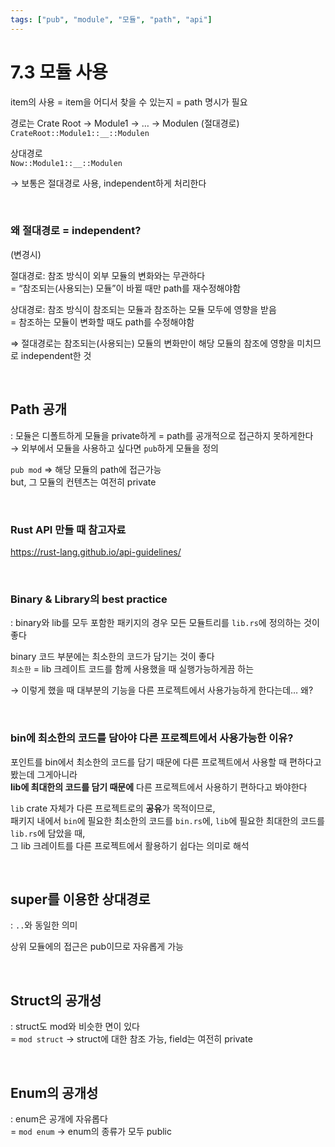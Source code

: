 ```yaml
---
tags: ["pub", "module", "모듈", "path", "api"]
---
```


# 7.3 모듈 사용

item의 사용 = item을 어디서 찾을 수 있는지 = path 명시가 필요  

경로는 Crate Root → Module1 →  … → Modulen (절대경로)  
`CrateRoot::Module1::__::Modulen` 

상대경로  
`Now::Module1::__::Modulen` 

→ 보통은 절대경로 사용, independent하게 처리한다

<br/>

### 왜 절대경로 = independent?

(변경시)  

절대경로: 참조 방식이 외부 모듈의 변화와는 무관하다  
= “참조되는(사용되는) 모듈”이 바뀔 때만 path를 재수정해야함

상대경로: 참조 방식이 참조되는 모듈과 참조하는 모듈 모두에 영향을 받음  
= 참조하는 모듈이 변화할 때도 path를 수정해야함

⇒ 절대경로는 참조되는(사용되는) 모듈의 변화만이 해당 모듈의 참조에 영향을 미치므로 independent한 것

<br/>

## Path 공개

: 모듈은 디폴트하게 모듈을 private하게 = path를 공개적으로 접근하지 못하게한다  
→ 외부에서 모듈을 사용하고 싶다면 `pub`하게 모듈을 정의

`pub mod` ⇒ 해당 모듈의 path에 접근가능  
but, 그 모듈의 컨텐츠는 여전히 private

<br/>

### Rust API 만들 때 참고자료

https://rust-lang.github.io/api-guidelines/ 

<br/>

### Binary & Library의 best practice

: binary와 lib를 모두 포함한 패키지의 경우 모든 모듈트리를 `lib.rs`에 정의하는 것이 좋다

binary 코드 부분에는 최소한의 코드가 담기는 것이 좋다  
`최소한` = lib 크레이트 코드를 함께 사용했을 때 실행가능하게끔 하는

→ 이렇게 했을 때 대부분의 기능을 다른 프로젝트에서 사용가능하게 한다는데… 왜?

<br/>

### bin에 최소한의 코드를 담아야 다른 프로젝트에서 사용가능한 이유?

포인트를 bin에서 최소한의 코드를 담기 때문에 다른 프로젝트에서 사용할 때 편하다고 봤는데 그게아니라  
**lib에 최대한의 코드를 담기 때문에** 다른 프로젝트에서 사용하기 편하다고 봐야한다

`lib` crate 자체가 다른 프로젝트로의 **공유**가 목적이므로,  
패키지 내에서 `bin`에 필요한 최소한의 코드를 `bin.rs`에, `lib`에 필요한 최대한의 코드를 `lib.rs`에 담았을 때,  
그 lib 크레이트를 다른 프로젝트에서 활용하기 쉽다는 의미로 해석

<br/>

## super를 이용한 상대경로

: `..`와 동일한 의미

상위 모듈에의 접근은 pub이므로 자유롭게 가능

<br/>

## Struct의 공개성

: struct도 mod와 비슷한 면이 있다  
= `mod struct` → struct에 대한 참조 가능, field는 여전히 private

<br/>

## Enum의 공개성

: enum은 공개에 자유롭다  
= `mod enum` → enum의 종류가 모두 public
